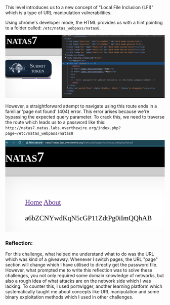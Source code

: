 This level introduces us to a new concept of "Local File Inclusion (LFI)" which is a type of URL manipulation vulnerabilities.

Using chrome's developer mode, the HTML provides us with a hint pointing to a folder called: `/etc/natas_webpass/natas8`. 

<img title="inspect html" alt="Alt text" src="image_resources/natas7_hint.png">

However, a straightforward attempt to navigate using this route ends in a familiar 'page not found' (404) error. This error arises because we're bypassing the expected query parameter. 
To crack this, we need to traverse the route which leads us to a password like this:
`http://natas7.natas.labs.overthewire.org/index.php?page=/etc/natas_webpass/natas8`

<img title="inspect html" alt="Alt text" src="image_resources/natas7_pass.png">

### Reflection:
For this challenge, what helped me understand what to do was the URL which was kind of a giveaway. Whenever I switch pages, the URL "page" section will change which I have utilised to directly get the password file. However, what prompted me to write this reflection was to solve these challenges, you not only required some domain knowledge of networks, but also a rough idea of what attacks are on the network side which I was lacking. To counter this, I used portwigger, another learning platform which systematically taught me about concepts like URL manipulation and some binary exploitation methods which I used in other challenges.
